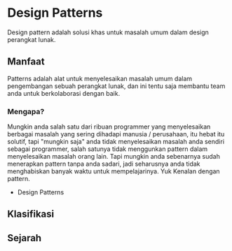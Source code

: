# Design Patterns
Design pattern adalah solusi khas untuk masalah umum dalam design perangkat lunak.

## Manfaat
Patterns adalah alat untuk menyelesaikan masalah umum dalam pengembangan sebuah perangkat lunak, dan ini tentu saja membantu team anda untuk berkolaborasi dengan baik.
### Mengapa?
Mungkin anda salah satu dari ribuan programmer yang menyelesaikan berbagai masalah yang sering dihadapi manusia / perusahaan, itu hebat itu solutif, tapi "mungkin saja" anda tidak menyelesaikan masalah anda sendiri sebagai programmer, salah satunya tidak menggunkan pattern dalam menyelesaikan masalah orang lain.
Tapi mungkin anda sebenarnya sudah menerapkan pattern tanpa anda sadari, jadi seharusnya anda tidak menghabiskan banyak waktu untuk mempelajarinya. 
Yuk Kenalan dengan pattern.

* Design Patterns


## Klasifikasi


## Sejarah
